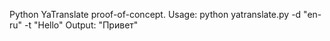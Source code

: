 Python YaTranslate proof-of-concept.
Usage:
python yatranslate.py -d "en-ru" -t "Hello"
Output: "Привет"
